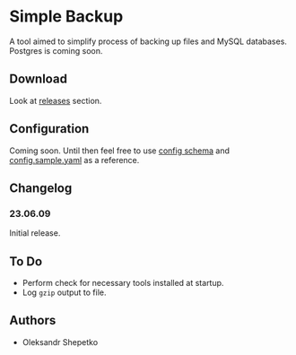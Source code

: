 # Simple Backup

A tool aimed to simplify process of backing up files and MySQL databases. Postgres is coming soon.

## Download

Look at [releases](https://github.com/ashep/sbk/releases) section.

## Configuration

Coming soon. Until then feel free to use [config schema](config/config.schema.json)
and [config.sample.yaml](config.sample.yaml) as a reference.

## Changelog

### 23.06.09

Initial release.

## To Do

- Perform check for necessary tools installed at startup.
- Log `gzip` output to file.

## Authors

- Oleksandr Shepetko

